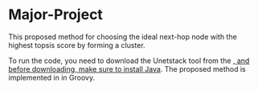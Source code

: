 # Major-Project
This proposed method for choosing the ideal next-hop node with the highest topsis score by forming a cluster.

To run the code, you need to download the Unetstack tool from the <a href="https://unetstack.net/" title="Unetstack Website">, and before downloading, make sure to install  <a href="https://www.java.com/download/ie_manual.jsp" title="Java">Java</a>.
The proposed method is implemented in  in Groovy.

